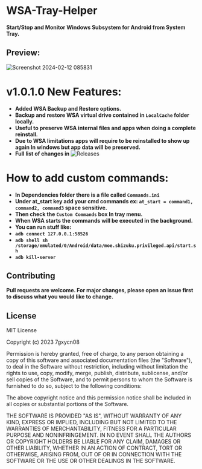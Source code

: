 # WSA-Tray-Helper
**Start/Stop and Monitor Windows Subsystem for Android from System Tray.**


## Preview:


![Screenshot 2024-02-12 085831](https://github.com/7gxycn08/WSA-Tray-Helper/assets/121936658/407b6036-5cb5-4b1f-9737-f69b2324f29d)


# v1.0.1.0 New Features:
- **Added WSA Backup and Restore options.**
- **Backup and restore WSA virtual drive contained in `LocalCache` folder locally.**
- **Useful to preserve WSA internal files and apps when doing a complete reinstall.**
- **Due to WSA limitations apps will require to be reinstalled to show up again In windows but app data will be preserved.** 
- **Full list of changes in** ![Releases](https://github.com/7gxycn08/WSA-Tray-Helper/releases/tag/v1.0.1.0)


# How to add custom commands:
- **In Dependencies folder there is a file called `Commands.ini`**
- **Under at_start key add your cmd commands ex: `at_start = command1, command2, command3` space sensitive.**
- **Then check the `Custom Commands` box In tray menu.**
- **When WSA starts the commands will be executed in the background.**
- **You can run stuff like:**
- **`adb connect 127.0.0.1:58526`**
- **`adb shell sh /storage/emulated/0/Android/data/moe.shizuku.privileged.api/start.sh`**
- **`adb kill-server`**


## Contributing

**Pull requests are welcome. For major changes, please open an issue first**
**to discuss what you would like to change.**

## License

MIT License

Copyright (c) 2023 7gxycn08

Permission is hereby granted, free of charge, to any person obtaining a copy
of this software and associated documentation files (the "Software"), to deal
in the Software without restriction, including without limitation the rights
to use, copy, modify, merge, publish, distribute, sublicense, and/or sell
copies of the Software, and to permit persons to whom the Software is
furnished to do so, subject to the following conditions:

The above copyright notice and this permission notice shall be included in all
copies or substantial portions of the Software.

THE SOFTWARE IS PROVIDED "AS IS", WITHOUT WARRANTY OF ANY KIND, EXPRESS OR
IMPLIED, INCLUDING BUT NOT LIMITED TO THE WARRANTIES OF MERCHANTABILITY,
FITNESS FOR A PARTICULAR PURPOSE AND NONINFRINGEMENT. IN NO EVENT SHALL THE
AUTHORS OR COPYRIGHT HOLDERS BE LIABLE FOR ANY CLAIM, DAMAGES OR OTHER
LIABILITY, WHETHER IN AN ACTION OF CONTRACT, TORT OR OTHERWISE, ARISING FROM,
OUT OF OR IN CONNECTION WITH THE SOFTWARE OR THE USE OR OTHER DEALINGS IN THE
SOFTWARE.




